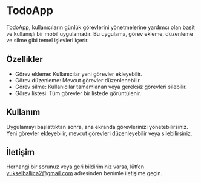 # TodoApp

TodoApp, kullanıcıların günlük görevlerini yönetmelerine yardımcı olan basit ve kullanışlı bir mobil uygulamadır. Bu uygulama, görev ekleme, düzenleme ve silme gibi temel işlevleri içerir.

## Özellikler

- Görev ekleme: Kullanıcılar yeni görevler ekleyebilir.
- Görev düzenleme: Mevcut görevler düzenlenebilir.
- Görev silme: Kullanıcılar tamamlanan veya gereksiz görevleri silebilir.
- Görev listesi: Tüm görevler bir listede görüntülenir.

## Kullanım

Uygulamayı başlattıktan sonra, ana ekranda görevlerinizi yönetebilirsiniz. Yeni görevler ekleyebilir, mevcut görevleri düzenleyebilir veya silebilirsiniz.


## İletişim

Herhangi bir sorunuz veya geri bildiriminiz varsa, lütfen yukselballica2@gmail.com adresinden benimle iletişime geçin.

